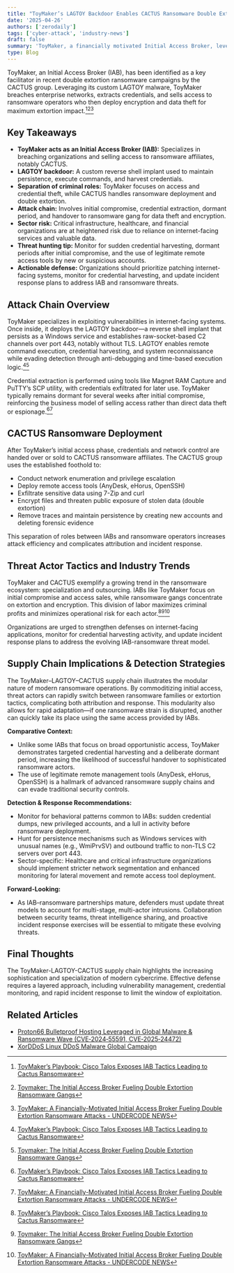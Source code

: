 ```yaml
---
title: "ToyMaker’s LAGTOY Backdoor Enables CACTUS Ransomware Double Extortion Attacks"
date: '2025-04-26'
authors: ['zerodaily']
tags: ['cyber-attack', 'industry-news']
draft: false
summary: 'ToyMaker, a financially motivated Initial Access Broker, leverages its custom LAGTOY backdoor to compromise organizations and sell access to CACTUS ransomware affiliates, fueling double extortion attacks.'
type: Blog
---
```


ToyMaker, an Initial Access Broker (IAB), has been identified as a key facilitator in recent double extortion ransomware campaigns by the CACTUS group. Leveraging its custom LAGTOY malware, ToyMaker breaches enterprise networks, extracts credentials, and sells access to ransomware operators who then deploy encryption and data theft for maximum extortion impact.[^1][^2][^3]

## Key Takeaways

- **ToyMaker acts as an Initial Access Broker (IAB):** Specializes in breaching organizations and selling access to ransomware affiliates, notably CACTUS.
- **LAGTOY backdoor:** A custom reverse shell implant used to maintain persistence, execute commands, and harvest credentials.
- **Separation of criminal roles:** ToyMaker focuses on access and credential theft, while CACTUS handles ransomware deployment and double extortion.
- **Attack chain:** Involves initial compromise, credential extraction, dormant period, and handover to ransomware gang for data theft and encryption.
- **Sector risk:** Critical infrastructure, healthcare, and financial organizations are at heightened risk due to reliance on internet-facing services and valuable data.
- **Threat hunting tip:** Monitor for sudden credential harvesting, dormant periods after initial compromise, and the use of legitimate remote access tools by new or suspicious accounts.
- **Actionable defense:** Organizations should prioritize patching internet-facing systems, monitor for credential harvesting, and update incident response plans to address IAB and ransomware threats.

## Attack Chain Overview

ToyMaker specializes in exploiting vulnerabilities in internet-facing systems. Once inside, it deploys the LAGTOY backdoor—a reverse shell implant that persists as a Windows service and establishes raw-socket-based C2 channels over port 443, notably without TLS. LAGTOY enables remote command execution, credential harvesting, and system reconnaissance while evading detection through anti-debugging and time-based execution logic.[^1][^2]

Credential extraction is performed using tools like Magnet RAM Capture and PuTTY’s SCP utility, with credentials exfiltrated for later use. ToyMaker typically remains dormant for several weeks after initial compromise, reinforcing the business model of selling access rather than direct data theft or espionage.[^1][^3]

## CACTUS Ransomware Deployment

After ToyMaker’s initial access phase, credentials and network control are handed over or sold to CACTUS ransomware affiliates. The CACTUS group uses the established foothold to:

- Conduct network enumeration and privilege escalation
- Deploy remote access tools (AnyDesk, eHorus, OpenSSH)
- Exfiltrate sensitive data using 7-Zip and curl
- Encrypt files and threaten public exposure of stolen data (double extortion)
- Remove traces and maintain persistence by creating new accounts and deleting forensic evidence

This separation of roles between IABs and ransomware operators increases attack efficiency and complicates attribution and incident response.

## Threat Actor Tactics and Industry Trends

ToyMaker and CACTUS exemplify a growing trend in the ransomware ecosystem: specialization and outsourcing. IABs like ToyMaker focus on initial compromise and access sales, while ransomware gangs concentrate on extortion and encryption. This division of labor maximizes criminal profits and minimizes operational risk for each actor.[^1][^2][^3]

Organizations are urged to strengthen defenses on internet-facing applications, monitor for credential harvesting activity, and update incident response plans to address the evolving IAB-ransomware threat model.

## Supply Chain Implications & Detection Strategies

The ToyMaker–LAGTOY–CACTUS supply chain illustrates the modular nature of modern ransomware operations. By commoditizing initial access, threat actors can rapidly switch between ransomware families or extortion tactics, complicating both attribution and response. This modularity also allows for rapid adaptation—if one ransomware strain is disrupted, another can quickly take its place using the same access provided by IABs.

**Comparative Context:**

- Unlike some IABs that focus on broad opportunistic access, ToyMaker demonstrates targeted credential harvesting and a deliberate dormant period, increasing the likelihood of successful handover to sophisticated ransomware actors.
- The use of legitimate remote management tools (AnyDesk, eHorus, OpenSSH) is a hallmark of advanced ransomware supply chains and can evade traditional security controls.

**Detection & Response Recommendations:**

- Monitor for behavioral patterns common to IABs: sudden credential dumps, new privileged accounts, and a lull in activity before ransomware deployment.
- Hunt for persistence mechanisms such as Windows services with unusual names (e.g., WmiPrvSV) and outbound traffic to non-TLS C2 servers over port 443.
- Sector-specific: Healthcare and critical infrastructure organizations should implement stricter network segmentation and enhanced monitoring for lateral movement and remote access tool deployment.

**Forward-Looking:**

- As IAB–ransomware partnerships mature, defenders must update threat models to account for multi-stage, multi-actor intrusions. Collaboration between security teams, threat intelligence sharing, and proactive incident response exercises will be essential to mitigate these evolving threats.

## Final Thoughts

The ToyMaker-LAGTOY-CACTUS supply chain highlights the increasing sophistication and specialization of modern cybercrime. Effective defense requires a layered approach, including vulnerability management, credential monitoring, and rapid incident response to limit the window of exploitation.

## Related Articles

- [Proton66 Bulletproof Hosting Leveraged in Global Malware & Ransomware Wave (CVE‑2024‑55591, CVE‑2025‑24472)](/blog/2025-04-21-cybercriminals-exploit-proton66-bulletproof-hosting)
- [XorDDoS Linux DDoS Malware Global Campaign](/blog/2025-04-18-xorddos-linux-ddos-malware-global-campaign)

[^1]: [ToyMaker’s Playbook: Cisco Talos Exposes IAB Tactics Leading to Cactus Ransomware](https://securityonline.info/toymakers-playbook-cisco-talos-exposes-iab-tactics-leading-to-cactus-ransomware/)
[^2]: [Toymaker: The Initial Access Broker Fueling Double Extortion Ransomware Gangs](https://www.ampcuscyber.com/shadowopsintel/toymaker-the-initial-access-broker-fueling-double-extortion-ransomware-gangs/)
[^3]: [ToyMaker: A Financially-Motivated Initial Access Broker Fueling Double Extortion Ransomware Attacks - UNDERCODE NEWS](https://undercodenews.com/toymaker-a-financially-motivated-initial-access-broker-fueling-double-extortion-ransomware-attacks/)
